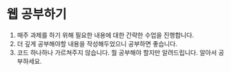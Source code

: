 # 웹 공부하기

1. 매주 과제를 하기 위해 필요한 내용에 대한 간략한 수업을 진행합니다.
2. 더 깊게 공부해야할 내용을 작성해두었으니 공부하면 좋습니다.
3. 코드 하나하나 가르쳐주지 않습니다. 뭘 공부해야 할지만 알려드립니다. 알아서 공부하세요.
